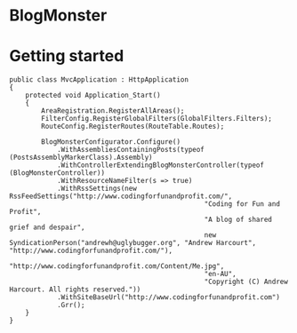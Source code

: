 BlogMonster
===========

# Getting started

    public class MvcApplication : HttpApplication
    {
        protected void Application_Start()
        {
            AreaRegistration.RegisterAllAreas();
            FilterConfig.RegisterGlobalFilters(GlobalFilters.Filters);
            RouteConfig.RegisterRoutes(RouteTable.Routes);

            BlogMonsterConfigurator.Configure()
                .WithAssembliesContainingPosts(typeof (PostsAssemblyMarkerClass).Assembly)
                .WithControllerExtendingBlogMonsterController(typeof (BlogMonsterController))
                .WithResourceNameFilter(s => true)
                .WithRssSettings(new RssFeedSettings("http://www.codingforfunandprofit.com/",
                                                     "Coding for Fun and Profit",
                                                     "A blog of shared grief and despair",
                                                     new SyndicationPerson("andrewh@uglybugger.org", "Andrew Harcourt", "http://www.codingforfunandprofit.com/"),
                                                     "http://www.codingforfunandprofit.com/Content/Me.jpg",
                                                     "en-AU",
                                                     "Copyright (C) Andrew Harcourt. All rights reserved."))
                .WithSiteBaseUrl("http://www.codingforfunandprofit.com")
                .Grr();
        }
    }
